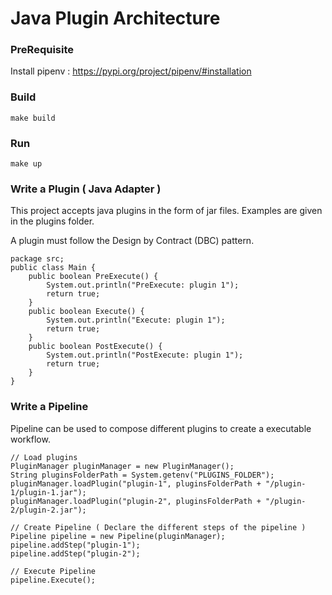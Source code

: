 # Java Plugin Architecture 

### PreRequisite 

Install pipenv : https://pypi.org/project/pipenv/#installation

### Build

```
make build
```

### Run

```
make up
```

### Write a Plugin ( Java Adapter )

This project accepts java plugins in the form of jar files. Examples are given in the plugins folder.

A plugin must follow the Design by Contract (DBC) pattern.

```
package src;
public class Main {
    public boolean PreExecute() {
        System.out.println("PreExecute: plugin 1");
        return true;
    }
    public boolean Execute() {
        System.out.println("Execute: plugin 1");
        return true;
    }
    public boolean PostExecute() {
        System.out.println("PostExecute: plugin 1");
        return true;
    }
}
```

### Write a Pipeline 

Pipeline can be used to compose different plugins to create a executable workflow.

```
// Load plugins
PluginManager pluginManager = new PluginManager();
String pluginsFolderPath = System.getenv("PLUGINS_FOLDER");
pluginManager.loadPlugin("plugin-1", pluginsFolderPath + "/plugin-1/plugin-1.jar");
pluginManager.loadPlugin("plugin-2", pluginsFolderPath + "/plugin-2/plugin-2.jar");

// Create Pipeline ( Declare the different steps of the pipeline )
Pipeline pipeline = new Pipeline(pluginManager);
pipeline.addStep("plugin-1");
pipeline.addStep("plugin-2");

// Execute Pipeline
pipeline.Execute();
```